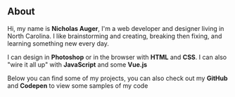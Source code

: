 ## About

<p>Hi, my name is <b>Nicholas Auger</b>, I'm a web developer and designer living in North Carolina.
I like brainstorming and creating, breaking then fixing, and learning something new every day.
</p>
<p>
I can design in <b>Photoshop</b> or in the browser with <b>HTML</b> and <b>CSS</b>.
I can also "wire it all up" with <b>JavaScript</b> and some <b>Vue.js</b>
</p>
<p>Below you can find some of my projects, you can also check out my <b>GitHub</b> and <b>Codepen</b> to view some samples of my code</p>